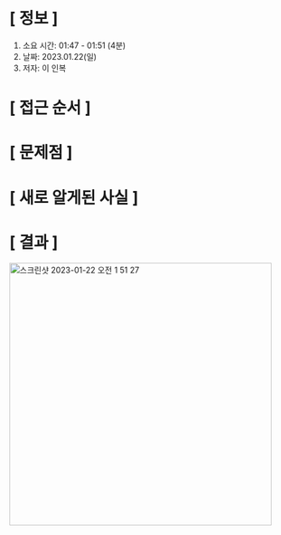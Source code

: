 # **[ 정보 ]**
1. 소요 시간: 01:47 - 01:51 (4분)
2. 날짜: 2023.01.22(일)
3. 저자: 이 인복

# **[ 접근 순서 ]**

# **[ 문제점 ]**

# **[ 새로 알게된 사실 ]**

# **[ 결과 ]**       
<img width="464" alt="스크린샷 2023-01-22 오전 1 51 27" src="https://user-images.githubusercontent.com/59809278/213877834-a763c6c0-cde0-4b71-bd70-03de71e1a923.png">

